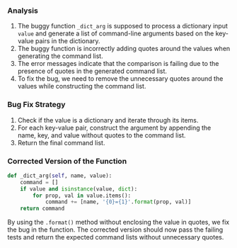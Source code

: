 ### Analysis
1. The buggy function `_dict_arg` is supposed to process a dictionary input `value` and generate a list of command-line arguments based on the key-value pairs in the dictionary.
2. The buggy function is incorrectly adding quotes around the values when generating the command list.
3. The error messages indicate that the comparison is failing due to the presence of quotes in the generated command list.
4. To fix the bug, we need to remove the unnecessary quotes around the values while constructing the command list.

### Bug Fix Strategy
1. Check if the value is a dictionary and iterate through its items.
2. For each key-value pair, construct the argument by appending the name, key, and value without quotes to the command list.
3. Return the final command list.

### Corrected Version of the Function

```python
def _dict_arg(self, name, value):
    command = []
    if value and isinstance(value, dict):
        for prop, val in value.items():
            command += [name, '{0}={1}'.format(prop, val)]
    return command
``` 

By using the `.format()` method without enclosing the value in quotes, we fix the bug in the function. The corrected version should now pass the failing tests and return the expected command lists without unnecessary quotes.